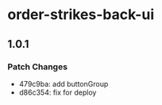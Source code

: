 # order-strikes-back-ui

## 1.0.1

### Patch Changes

- 479c9ba: add buttonGroup
- d86c354: fix for deploy
